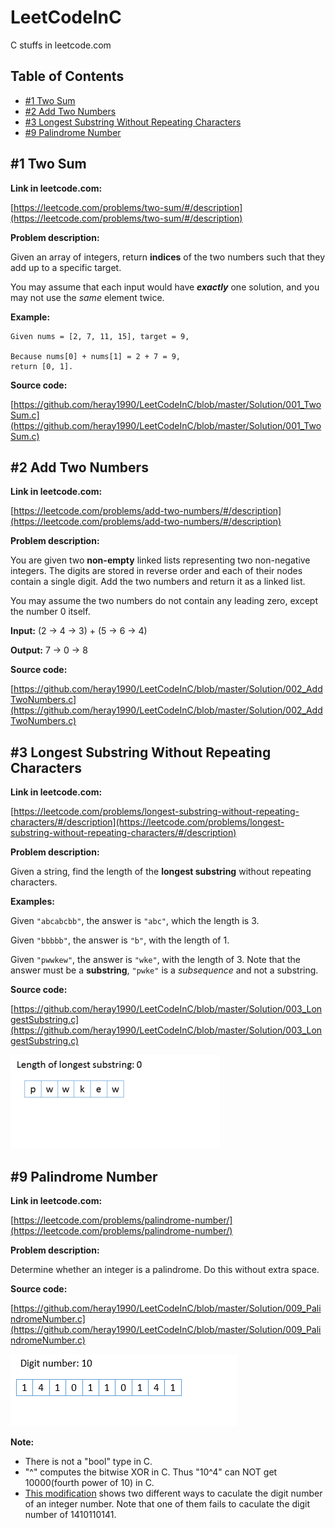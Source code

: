 # LeetCodeInC

C stuffs in leetcode.com

## Table of Contents

- [#1 Two Sum](https://github.com/heray1990/LeetCodeInC#1-two-sum)
- [#2 Add Two Numbers](https://github.com/heray1990/LeetCodeInC#2-add-two-numbers)
- [#3 Longest Substring Without Repeating Characters](https://github.com/heray1990/LeetCodeInC#3-longest-substring-without-repeating-characters)
- [#9 Palindrome Number](https://github.com/heray1990/LeetCodeInC#9-palindrome-number)

## #1 Two Sum

**Link in leetcode.com:**

[https://leetcode.com/problems/two-sum/#/description](https://leetcode.com/problems/two-sum/#/description)

**Problem description:**

Given an array of integers, return **indices** of the two numbers such that they add up to a specific target.

You may assume that each input would have ***exactly*** one solution, and you may not use the *same* element twice.

**Example:**

```
Given nums = [2, 7, 11, 15], target = 9,

Because nums[0] + nums[1] = 2 + 7 = 9,
return [0, 1].
```

**Source code:**

[https://github.com/heray1990/LeetCodeInC/blob/master/Solution/001_TwoSum.c](https://github.com/heray1990/LeetCodeInC/blob/master/Solution/001_TwoSum.c)

## #2 Add Two Numbers

**Link in leetcode.com:**

[https://leetcode.com/problems/add-two-numbers/#/description](https://leetcode.com/problems/add-two-numbers/#/description)

**Problem description:**

You are given two **non-empty** linked lists representing two non-negative integers. The digits are stored in reverse order and each of their nodes contain a single digit. Add the two numbers and return it as a linked list.

You may assume the two numbers do not contain any leading zero, except the number 0 itself.

**Input:** (2 -> 4 -> 3) + (5 -> 6 -> 4)

**Output:** 7 -> 0 -> 8

**Source code:**

[https://github.com/heray1990/LeetCodeInC/blob/master/Solution/002_AddTwoNumbers.c](https://github.com/heray1990/LeetCodeInC/blob/master/Solution/002_AddTwoNumbers.c)

## #3 Longest Substring Without Repeating Characters

**Link in leetcode.com:**

[https://leetcode.com/problems/longest-substring-without-repeating-characters/#/description](https://leetcode.com/problems/longest-substring-without-repeating-characters/#/description)

**Problem description:**

Given a string, find the length of the **longest substring** without repeating characters.

**Examples:**

Given `"abcabcbb"`, the answer is `"abc"`, which the length is 3.

Given `"bbbbb"`, the answer is `"b"`, with the length of 1.

Given `"pwwkew"`, the answer is `"wke"`, with the length of 3. Note that the answer must be a **substring**, `"pwke"` is a *subsequence* and not a substring.

**Source code:**

[https://github.com/heray1990/LeetCodeInC/blob/master/Solution/003_LongestSubstring.c](https://github.com/heray1990/LeetCodeInC/blob/master/Solution/003_LongestSubstring.c)

![](https://github.com/heray1990/LeetCodeInC/raw/master/Resources/003_LongestSubstring.gif)

## #9 Palindrome Number

**Link in leetcode.com:**

[https://leetcode.com/problems/palindrome-number/](https://leetcode.com/problems/palindrome-number/)

**Problem description:**

Determine whether an integer is a palindrome. Do this without extra space.

**Source code:**

[https://github.com/heray1990/LeetCodeInC/blob/master/Solution/009_PalindromeNumber.c](https://github.com/heray1990/LeetCodeInC/blob/master/Solution/009_PalindromeNumber.c)

![](https://github.com/heray1990/LeetCodeInC/raw/master/Resources/009_PalindromeNumber.gif)

**Note:**

- There is not a "bool" type in C.
- "^" computes the bitwise XOR in C. Thus "10^4" can NOT get 10000(fourth power of 10) in C.
- [This modification](https://github.com/heray1990/LeetCodeInC/commit/f0c8107e3329eae74d9d2518adcb676ce3fd681d) shows two different ways to caculate the digit number of an integer number. Note that one of them fails to caculate the digit number of 1410110141.